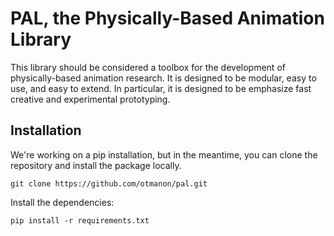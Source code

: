 
# PAL, the Physically-Based Animation Library

This library should be considered a toolbox for the development of physically-based animation research.
It is designed to be modular, easy to use, and easy to extend.
In particular, it is designed to be emphasize fast creative and experimental prototyping.


## Installation

We're working on a pip installation, but in the meantime, you can clone the repository and install the package locally.
```
git clone https://github.com/otmanon/pal.git
```

Install the dependencies:
```
pip install -r requirements.txt
```







